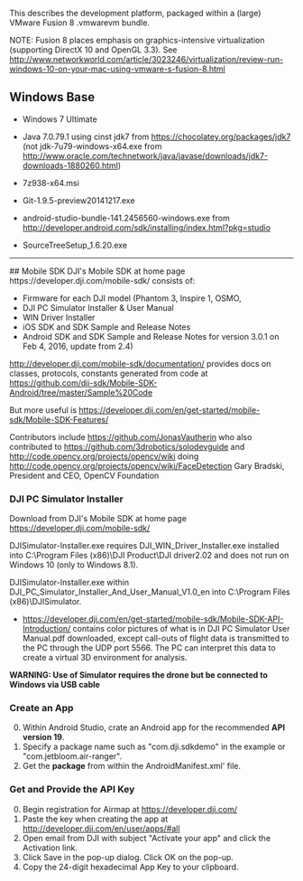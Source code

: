 This describes the development platform, packaged within a (large)
VMware Fusion 8 .vmwarevm bundle.

NOTE: Fusion 8 places emphasis on graphics-intensive virtualization
(supporting DirectX 10 and OpenGL 3.3). See http://www.networkworld.com/article/3023246/virtualization/review-run-windows-10-on-your-mac-using-vmware-s-fusion-8.html

## Windows Base

* Windows 7 Ultimate
* Java 7.0.79.1 using cinst jdk7 from https://chocolatey.org/packages/jdk7
  (not jdk-7u79-windows-x64.exe from http://www.oracle.com/technetwork/java/javase/downloads/jdk7-downloads-1880260.html)
* 7z938-x64.msi
* Git-1.9.5-preview20141217.exe

* android-studio-bundle-141.2456560-windows.exe from http://developer.android.com/sdk/installing/index.html?pkg=studio
* SourceTreeSetup_1.6.20.exe

<hr />

<a name="MobileSDK">
## Mobile SDK</a>
DJI's Mobile SDK at home page https://developer.dji.com/mobile-sdk/
consists of:

* Firmware for each DJI model (Phantom 3, Inspire 1, OSMO, 
* DJI PC Simulator Installer & User Manual
* WIN Driver Installer
* iOS SDK and SDK Sample and Release Notes
* Android SDK and SDK Sample and Release Notes for version 3.0.1 on Feb 4, 2016, update from 2.4)
 
http://developer.dji.com/mobile-sdk/documentation/
provides docs on classes, protocols, constants generated from code at
https://github.com/dji-sdk/Mobile-SDK-Android/tree/master/Sample%20Code

But more useful is https://developer.dji.com/en/get-started/mobile-sdk/Mobile-SDK-Features/

Contributors include https://github.com/JonasVautherin
who also contributed to https://github.com/3drobotics/solodevguide
and http://code.opencv.org/projects/opencv/wiki
doing http://code.opencv.org/projects/opencv/wiki/FaceDetection
Gary Bradski, President and CEO, OpenCV Foundation

### DJI PC Simulator Installer
Download from DJI's Mobile SDK at home page https://developer.dji.com/mobile-sdk/

DJISimulator-Installer.exe
requires DJI_WIN_Driver_Installer.exe installed into C:\Program Files (x86)\DJI Product\DJI driver2.02
and does not run on Windows 10 (only to Windows 8.1).

DJISimulator-Installer.exe within DJI_PC_Simulator_Installer_And_User_Manual_V1.0_en
into C:\Program Files (x86)\DJISimulator.

* https://developer.dji.com/en/get-started/mobile-sdk/Mobile-SDK-API-Introduction/
  contains color pictures of what is in DJI PC Simulator User Manual.pdf downloaded,
  except call-outs of flight data is transmitted to the PC through the UDP port 5566.
  The PC can interpret this data to create a virtual 3D environment for analysis.

<strong>WARNING: Use of Simulator requires the drone but be connected to Windows via USB cable</strong>

### Create an App
0. Within Android Studio, crate an Android app for the recommended <strong>API version 19</strong>.
0. Specify a package name such as "com.dji.sdkdemo" in the example or "com.jetbloom.air-ranger".
0. Get the <strong>package</strong> from within the AndroidManifest.xml' file.

### Get and Provide the API Key
0. Begin registration for Airmap at https://developer.dji.com/
0. Paste the key when creating the app at http://developer.dji.com/en/user/apps/#all
0. Open email from DJI with subject "Activate your app" and click the Activation link.
0. Click Save in the pop-up dialog. Click OK on the pop-up.
0. Copy the 24-digit hexadecimal App Key to your clipboard.
